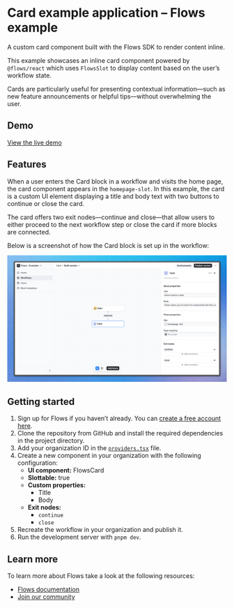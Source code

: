 # Card example application – Flows example

A custom card component built with the Flows SDK to render content inline.

This example showcases an inline card component powered by `@flows/react` which uses `FlowsSlot` to display content based on the user’s workflow state.

Cards are particularly useful for presenting contextual information—such as new feature announcements or helpful tips—without overwhelming the user.

## Demo

[View the live demo](https://flows.sh/examples/card)

## Features

When a user enters the Card block in a workflow and visits the home page, the card component appears in the `homepage-slot`. In this example, the card is a custom UI element displaying a title and body text with two buttons to continue or close the card.

The card offers two exit nodes—continue and close—that allow users to either proceed to the next workflow step or close the card if more blocks are connected.

Below is a screenshot of how the Card block is set up in the workflow:

![Workflow](./workflow.png)

## Getting started

1. Sign up for Flows if you haven’t already. You can [create a free account here](https://app.flows.sh/signup).
2. Clone the repository from GitHub and install the required dependencies in the project directory.
3. Add your organization ID in the [`providers.tsx`](./src/app/providers.tsx) file.
4. Create a new component in your organization with the following configuration:
   - **UI component:** FlowsCard
   - **Slottable:** true
   - **Custom properties:**
     - Title
     - Body
   - **Exit nodes:**
     - `continue`
     - `close`
5. Recreate the workflow in your organization and publish it.
6. Run the development server with `pnpm dev`.

## Learn more

To learn more about Flows take a look at the following resources:

- [Flows documentation](https://flows.sh/docs)
- [Join our community](https://flows.sh/join-slack)
